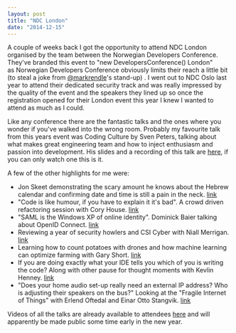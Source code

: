 ```yaml
---
layout: post
title: "NDC London"
date: "2014-12-15"
---
```


A couple of weeks back I got the opportunity to attend NDC London organised by the team between the Norwegian Developers Conference. They've branded this event to "new DevelopersConference() London" as Norwegian Developers Conference obviously limits their reach a little bit (to steal a joke from [@markrendle](https://twitter.com/markrendle)'s stand-up) . I went out to NDC Oslo last year to attend their dedicated security track and was really impressed by the quality of the event and the speakers they lined up so once the registration opened for their London event this year I knew I wanted to attend as much as I could.

Like any conference there are the fantastic talks and the ones where you wonder if you've walked into the wrong room. Probably my favourite talk from this years event was Coding Culture by Sven Peters, talking about what makes great engineering team and how to inject enthusiasm and passion into development. His slides and a recording of this talk are [here](http://svenpet.com/talks/coding-culture/), if you can only watch one this is it.

A few of the other highlights for me were:
<!--more-->
- Jon Skeet demonstrating the scary amount he knows about the Hebrew calendar and confirming date and time is still a pain in the neck. [link](http://ndc-london.oktaset.com/t-28149)
- "Code is like humour, if you have to explain it it's bad". A crowd driven refactoring session with Cory House. [link](http://ndc-london.oktaset.com/t-27102)
- "SAML is the Windows XP of online identity". Dominick Baier talking about OpenID Connect. [link](http://ndc-london.oktaset.com/t-28128)
- Reviewing a year of security howlers and CSI Cyber with Niall Merrigan. [link](http://ndc-london.oktaset.com/t-27093)
- Learning how to count potatoes with drones and how machine learning can optimize farming with Gary Short. [link](http://ndc-london.oktaset.com/t-27125)
- If you are doing exactly what your IDE tells you which of you is writing the code? Along with other pause for thought moments with Kevlin Henney. [link](http://ndc-london.oktaset.com/t-28123)
- "Does your home audio set-up really need an external IP address? Who is adjusting their speakers on the bus?" Looking at the "Fragile Internet of Things" with Erlend Oftedal and Einar Otto Stangvik. [link](http://ndc-london.oktaset.com/t-28134)

Videos of all the talks are already available to attendees [here](http://www.ndcvideos.com/) and will apparently be made public some time early in the new year.

